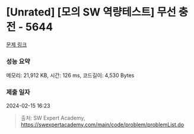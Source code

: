 # [Unrated] [모의 SW 역량테스트] 무선 충전 - 5644 

[문제 링크](https://swexpertacademy.com/main/code/problem/problemDetail.do?contestProbId=AWXRDL1aeugDFAUo) 

### 성능 요약

메모리: 21,912 KB, 시간: 126 ms, 코드길이: 4,530 Bytes

### 제출 일자

2024-02-15 16:23



> 출처: SW Expert Academy, https://swexpertacademy.com/main/code/problem/problemList.do